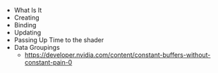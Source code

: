 - What Is It
- Creating
- Binding
- Updating
- Passing Up Time to the shader
- Data Groupings 
  - https://developer.nvidia.com/content/constant-buffers-without-constant-pain-0
